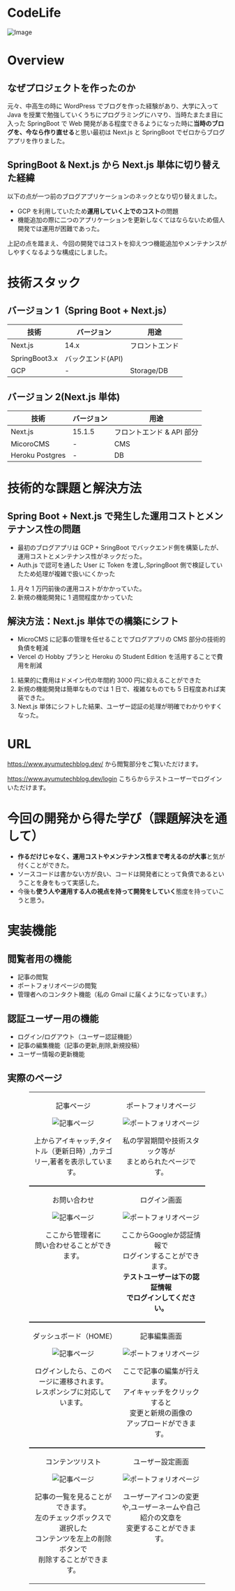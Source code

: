 # CodeLife

![Image](https://github.com/user-attachments/assets/0197d770-a7b3-4f30-b905-796c281de9e9)

# Overview

## なぜプロジェクトを作ったのか

元々、中高生の時に WordPress でブログを作った経験があり、大学に入って Java を授業で勉強していくうちにプログラミングにハマり、当時たまたま目に入った SpringBoot で Web 開発がある程度できるようになった時に**当時のブログを、今なら作り直せる**と思い最初は Next.js と SpringBoot でゼロからブログアプリを作りました。

## SpringBoot & Next.js から Next.js 単体に切り替えた経緯

以下の点が一つ前のブログアプリケーションのネックとなり切り替えました。

- GCP を利用していたため**運用していく上でのコスト**の問題
- 機能追加の際に二つのアプリケーションを更新しなくてはならないため個人開発では運用が困難であった。

上記の点を踏まえ、今回の開発ではコストを抑えつつ機能追加やメンテナンスがしやすくなるような構成にしました。

# 技術スタック

## バージョン 1（Spring Boot + Next.js）

| 技術          | バージョン        | 用途           |
| ------------- | ----------------- | -------------- |
| Next.js       | 14.x              | フロントエンド |
| SpringBoot3.x | バックエンド(API) |
| GCP           | -                 | Storage/DB     |

## バージョン 2(Next.js 単体)

| 技術            | バージョン | 用途                      |
| --------------- | ---------- | ------------------------- |
| Next.js         | 15.1.5     | フロントエンド & API 部分 |
| MicoroCMS       | -          | CMS                       |
| Heroku Postgres | -          | DB                        |

# 技術的な課題と解決方法

## Spring Boot + Next.js で発生した運用コストとメンテナンス性の問題

- 最初のブログアプリは GCP + SringBoot でバックエンド側を構築したが、運用コストとメンテナンス性がネックだった。
- Auth.js で認可を通した User に Token を渡し,SpringBoot 側で検証していたため処理が複雑で扱いにくかった

1. 月々 1 万円前後の運用コストがかかっていた。
2. 新規の機能開発に 1 週間程度かかっていた

## 解決方法：Next.js 単体での構築にシフト

- MicroCMS に記事の管理を任せることでブログアプリの CMS 部分の技術的負債を軽減
- Vercel の Hobby プランと Heroku の Student Edition を活用することで費用を削減

1. 結果的に費用はドメイン代の年間約 3000 円に抑えることができた
2. 新規の機能開発は簡単なものでは 1 日で、複雑なものでも 5 日程度あれば実装できた。
3. Next.js 単体にシフトした結果、ユーザー認証の処理が明確でわかりやすくなった。

# URL

https://www.ayumutechblog.dev/
から閲覧部分をご覧いただけます。

https://www.ayumutechblog.dev/login
こちらからテストユーザーでログインいただけます。

# 今回の開発から得た学び（課題解決を通して）

- **作るだけじゃなく、運用コストやメンテナンス性まで考えるのが大事**と気が付くことができた。
- ソースコードは書かない方が良い、コードは開発者にとって負債であるということを身をもって実感した。
- 今後も**使う人や運用する人の視点を持って開発をしていく**態度を持っていこうと思う。

# 実装機能

## 閲覧者用の機能

- 記事の閲覧
- ポートフォリオページの閲覧
- 管理者へのコンタクト機能（私の Gmail に届くようになっています。）

## 認証ユーザー用の機能

- ログイン/ログアウト（ユーザー認証機能）
- 記事の編集機能（記事の更新,削除,新規投稿）
- ユーザー情報の更新機能

## 実際のページ

<div>
  <table style="width: 80%; margin: auto; table-layout: fixed;">
    <tr>
      <td style="width: 50%; text-align: center; vertical-align: top;">
        <p>記事ページ</p>
        <img src="https://github.com/user-attachments/assets/b4c742dd-1cdb-4a97-b1ca-485579807889" alt="記事ページ" style="max-width: 100%;" />
        <p>上からアイキャッチ,タイトル（更新日時）,カテゴリー,著者を表示しています。</p>
      </td>
      <td style="width: 50%; text-align: center; vertical-align: top;">
        <p>ポートフォリオページ</p>
        <img src="https://github.com/user-attachments/assets/e852f835-b119-4957-a31c-b99b67de0e4c" alt="ポートフォリオページ" style="max-width: 100%;" />
        <p>私の学習期間や技術スタック等が<br>まとめられたページです。</p>
      </td>
    </tr>
  </table>
</div>

<div>
  <table style="width: 80%; margin: auto; table-layout: fixed;">
    <tr>
      <td style="width: 50%; text-align: center; vertical-align: top;">
        <p>お問い合わせ</p>
        <img src="https://github.com/user-attachments/assets/0fe4900d-5c85-4670-bc94-20ad6ffdee96" alt="記事ページ" style="max-width: 100%;" />
        <p>ここから管理者に<br>問い合わせることができます。</p>
      </td>
      <td style="width: 50%; text-align: center; vertical-align: top;">
        <p>ログイン画面</p>
        <img src="https://github.com/user-attachments/assets/7d993795-e7b4-4f0d-95f4-57923a88f911" alt="ポートフォリオページ" style="max-width: 100%;" />
        <p>ここからGoogleか認証情報で<br>ログインすることができます。<br><b>テストユーザーは下の認証情報<br>でログインしてください。</b></p>
      </td>
    </tr>
  </table>
</div>

<div>
  <table style="width: 80%; margin: auto; table-layout: fixed;">
    <tr>
      <td style="width: 50%; text-align: center; vertical-align: top;">
        <p>ダッシュボード（HOME）</p>
        <img src="https://github.com/user-attachments/assets/d25f4f89-b5d9-4529-8c81-c6637a6f5645" alt="記事ページ" style="max-width: 100%;" />
        <p>ログインしたら、このページに遷移されます。<br>レスポンシブに対応しています。</p>
      </td>
      <td style="width: 50%; text-align: center; vertical-align: top;">
        <p>記事編集画面</p>
        <img src="https://github.com/user-attachments/assets/ec95f714-1e36-42c8-bdd4-fac37d04c562" alt="ポートフォリオページ" style="max-width: 100%;" />
        <p>ここで記事の編集が行えます。<br>アイキャッチをクリックすると<br>変更と新規の画像の<br>アップロードができます。</p>
      </td>
    </tr>
  </table>
</div>

<div>
  <table style="width: 80%; margin: auto; table-layout: fixed;">
    <tr>
      <td style="width: 50%; text-align: center; vertical-align: top;">
        <p>コンテンツリスト</p>
        <img src="https://github.com/user-attachments/assets/de4bc222-6ddb-4993-9adc-29851bc2c6ac" alt="記事ページ" style="max-width: 100%;" />
        <p>記事の一覧を見ることができます。<br>左のチェックボックスで選択した<br>コンテンツを左上の削除ボタンで<br>削除することができます。</p>
      </td>
      <td style="width: 50%; text-align: center; vertical-align: top;">
        <p>ユーザー設定画面</p>
        <img src="https://github.com/user-attachments/assets/d8604893-595c-4333-af24-a2a39bb71d95" alt="ポートフォリオページ" style="max-width: 100%;" />
        <p>ユーザーアイコンの変更や,ユーザーネームや自己紹介の文章を<br>変更することができます。</p>
      </td>
    </tr>
  </table>
</div>

